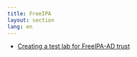 ```yaml
---
title: FreeIPA
layout: section
lang: en
---
```


* [Creating a test lab for FreeIPA-AD trust](/projects/freeipa/en/basic-lab-ad-trust)
